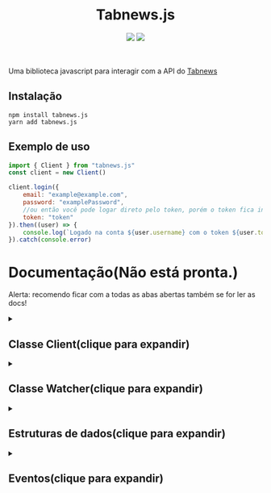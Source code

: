 <div align="center">
    <h1>Tabnews.js</h1>
    <img src="https://visitor-badge.glitch.me/badge?page_id=tabnews.jsbega" />
    <img src="https://img.shields.io/badge/npm-v1.1.0-blue" />
</div><br><br>

Uma biblioteca javascript para interagir com a API do [Tabnews](https://tabnews.com.br)

## Instalação
```sh-session
npm install tabnews.js
yarn add tabnews.js
```
## Exemplo de uso
```js
import { Client } from "tabnews.js"
const client = new Client()

client.login({
    email: "example@example.com",
    password: "examplePassword",
    //ou então você pode logar direto pelo token, porém o token fica inválido depois de algum tempo.
    token: "token"
}).then((user) => {
    console.log(`Logado na conta ${user.username} com o token ${user.token}`)
}).catch(console.error)
```
# Documentação(Não está pronta.)
Alerta: recomendo ficar com a todas as abas abertas também se for ler as docs!
<details><summary><h2>Classe Client(clique para expandir)</h2></summary>

## Eventos: [ready](#ready), [destroyed](#destroyed)
## Construtor
O constructor da classe Client aceita 1 parâmetro opcional, que é um objeto de configuração
O objeto de configuração se parece com isso:
|Nome|Descrição|tipo
|--|--|--|
|**tabnewsUrl**|uma url customizada do tabnews.|string, opcional
|**log**|se o client deve usar o logger ou não|boolean, opcional
|**customAgentUser**|um agent user customizado pro client, use o nome do seu projeto aqui!|string, opcional
|**debug**|se o client deve usar o modo debug ou não(não é recomendado usar)|boolean, opcional

---
## Métodos do client
### Método login
O metódo login aceita 1 parâmetro obrigatório, que é um objeto de login.
O objeto de login se parece com isso:
|Nome|Descrição|tipo
|--|--|--|
|**email**|o email da conta|string, opcional
|**password**|a senha da conta|string, opcional
|**token**|o token da conta|string, opcional

> **Caso você use um token, você não precisa usar um email e password,
> caso você não use um token, você precisa usar o email e o password**

esse método retorna uma [Promise](https://developer.mozilla.org/pt-BR/docs/Web/JavaScript/Reference/Global_Objects/Promise) contendo um [ClientUserData](#clientuserdata), ele também emite o evento [ready](#ready)

### Método destroy
Este método destroi a conexão do client com a api.
Para você se conectar novamente você tera que usar o método [login](#método-login)
ele também emite o evento [destroyed](#destroyed)

---
## Propriedades do client
Nome|Descrição|tipo
|--|--|--|
|**connected**|se o client está conectado|boolean
|**token**|o token do client|string
|**contents**|um gerenciador de contéudos|[ContentManager](#contentmanager)
|**status**|um gerenciador do status do tabnews|[StatusManager](#statusmanager)
|**users**|um gerenciador de usuários|[UsersManager](#usersmanager)
|**user**|um gerenciador do usuário do client|[UserManager](#usermanager)

Vale lembrar que as propriedades `contents`, `status`, `users`, `user` só estão disponiveis após o login do bot!

---

## ContentManager
Um content manager, como o nome já diz é responsavel por gerenciar os conteudos.
Através dele você vai consegur publicar, deletar, editar, dar upvote/downvote em conteúdos, obter os conteúdos relevantes, etc... <br>
A seguir estão os metodos de um ContentManager
### Método get
O método get obtém um conteudo com base em 2 parâmetros obrigatórios, sendo eles `author` e `slug`. <br>
Exemplo: se o author for igual a `Gustavo33` e o slug for `tabnews-js-uma-biblioteca-javascript-para-interagir-com-a-api-do-tabnews` o contéudo que ele vai obter vai ser: 
`https://www.tabnews.com.br/Gustavo33/tabnews-js-uma-biblioteca-javascript-para-interagir-com-a-api-do-tabnews`
Esse método retorna uma [Promise](https://developer.mozilla.org/pt-BR/docs/Web/JavaScript/Reference/Global_Objects/Promise) contendo um [Content](#content)
### Método getContents
Este método obtém os contéudos mais novos, mais antigos, e mais relevantes com base no primeiro parâmetro. o segundo parâmetro é a página que ele vai obter os conteúdos(Cada página tem 30 conteúdos)
Pârametros:
|Nome|Valores|obrigatório|
|--|--|--|
|strategy|`"new"` - `"old"` - `"relevant"`|Não, o default é `"new"`.
|page|Qualquer número|Não, o default é `1`.

Esse método retorna uma [Promise](https://developer.mozilla.org/pt-BR/docs/Web/JavaScript/Reference/Global_Objects/Promise) contendo um Array de [Contents](#content).
### Método post
Este método posta um contéudo, ele aceita 1 pârametro obrigatório, que o objeto listado abaixo:
|Nome|Descrição|obrigatório|Efeito
|--|--|--|--|
|parentId|o id de um conteúdo|não obrigatório|faz o conteúdo ser uma resposta ao conteúdo com id igual ao parentId|
|customSlug|um slug customizado|não obrigatório|adiciona um slug customizado|
|title|o título do conteúdo|não obrigatório **caso seja uma resposta**|adiciona um título ao conteúdo|
|body|o corpo do conteúdo, você pode usar markdown aqui nesse campo|obrigatório|adiciona texto ao conteúdo|
|sourceUrl|a url da fonte|não obrigatório|adiciona uma fonte ao conteúdo|

Esse método retorna uma [Promise](https://developer.mozilla.org/pt-BR/docs/Web/JavaScript/Reference/Global_Objects/Promise) contendo um [Content](#content)
### Método edit
Este método edita um conteúdo, ele aceita 3 pârametros obrigatórios, sendo eles:
|Nome|Descrição|
|--|--|
|author|o autor do conteúdo|
|slug|o slug do conteúdo|
|content|o que vai ser alterado|

o pârametro content é um objeto, as propriedades desse objeto estão listadas abaixo:
|Nome|Descrição|obrigatório|Efeito
|--|--|--|--|
|title|o título do conteúdo|não obrigatório|adiciona um título ao conteúdo|
|body|o corpo do conteúdo, você pode usar markdown aqui nesse campo|não obrigatório|adiciona texto ao conteúdo|
|sourceUrl|a url da fonte|não obrigatório|adiciona uma fonte ao conteúdo|

Esse método retorna uma [Promise](https://developer.mozilla.org/pt-BR/docs/Web/JavaScript/Reference/Global_Objects/Promise) contendo um [Content](#content)
### Método delete
O método delete deleta um conteudo com base em 2 parâmetros obrigatórios, sendo eles `author` e `slug`. <br>
Exemplo: se o author for igual a `Gustavo33` e o slug for `tabnews-js-uma-biblioteca-javascript-para-interagir-com-a-api-do-tabnews` o contéudo que ele vai deletar vai ser: 
`https://www.tabnews.com.br/Gustavo33/tabnews-js-uma-biblioteca-javascript-para-interagir-com-a-api-do-tabnews`
Esse método retorna uma [Promise](https://developer.mozilla.org/pt-BR/docs/Web/JavaScript/Reference/Global_Objects/Promise) contendo um [Content](#content)
### Método upvote e downvote
os Métodos upvote e downvote funcionam com base em 2 parâmetros obrigatórios, sendo eles `author` e `slug`. <br>
E com base nesses pârametros ele da um upvote/downvote
Esse método retorna uma [Promise](https://developer.mozilla.org/pt-BR/docs/Web/JavaScript/Reference/Global_Objects/Promise) contendo um objeto parecido com isso:
|Nome|Descrição|
|--|--|
|tabcoins|O numero de tabcoins que o contéudo ficou depois do upvote/downvote|

### Método watch
o método watch começa a assistir um contéudo, retornando um [Watcher](#classe-watcherclique-para-expandir).
Pârametros:
|Nome|Descrição|obrigatório
|--|--|--|
|author|o autor do conteúdo que ele vai assistir.|sim
|slug|o slug do conteúdo que ele vai assistir.|sim
|observeWhat|em que o watcher deve assistir por mudanças|não, o padrão é ele assistir por todos.
|ms|o tempo que o watcher vai procurar por mudanças(em milisegundos)|não, o padrão é 2 minutos e 5 segundos

---
## UsersManager
Um UsersManager, como o nome já diz é responsavel por gerenciar os usuários.
Através dele você vai consegur obter um usuário, obter os conteúdos relevantes de um usuário, etc... <br>
A seguir estão os metodos de um UsersManager
### Método get
O método get obtém um usuário com base em 1 parâmetro obrigatório, sendo ele `username`. <br>
Exemplo: se o username for `Gustavo33`, o usuário que ele vai obter vai ser: 
`https://www.tabnews.com.br/Gustavo33`
Esse método retorna uma [Promise](https://developer.mozilla.org/pt-BR/docs/Web/JavaScript/Reference/Global_Objects/Promise) contendo um [UserData](#userdata)
### Método getContentsOfUser
Este método obtém os contéudos mais novos, mais antigos, e mais relevantes de um usuário com base no primeiro e segundo parâmetro. o terceiro parâmetro é a página que ele vai obter os conteúdos(Cada página tem 30 conteúdos)
Pârametros:
|Nome|Valores|obrigatório|
|--|--|--|
|username|Nome do usuário que você quer obter|Sim
|strategy|`"new"` - `"old"` - `"relevant"`|Não, o default é `"new"`.
|page|Qualquer número|Não, o default é `1`.

Esse método retorna uma [Promise](https://developer.mozilla.org/pt-BR/docs/Web/JavaScript/Reference/Global_Objects/Promise) contendo um Array de [Contents](#content).

### Método watch
o método watch começa a assistir um usuário, retornando um [Watcher](#classe-watcherclique-para-expandir).
Pârametros:
|Nome|Descrição|obrigatório
|--|--|--|
|username|o username do usuário que ele vai assistir.|sim
|observeWhat|em que o watcher deve assistir por mudanças|não, o padrão é ele assistir por todos.
|ms|o tempo que o watcher vai procurar por mudanças(em milisegundos)|não, o padrão é 2 minutos e 5 segundos
---
## UserManager
Um UserManager, é responsavel por gerenciar o usuário do client.
Através dele você vai consegur obter o usuário do client, editar o usuário do client, etc... <br>
A seguir estão os metodos de um UserManager
### Método get
O método get obtém da memoria o UserData do Client.
Esse método retorna um [ClientUserData](#clientuserdata)
### Método updateInfo
O método updateInfo atualiza a informação do Client.
Esse método retorna uma [Promise](https://developer.mozilla.org/pt-BR/docs/Web/JavaScript/Reference/Global_Objects/Promise) contendo um [ClientUserData](#clientuserdata)
### Método edit
Este método edita o usuário do client, ele aceita 1 pârametro que é um objeto, o objeto se parece com isso:
|Nome|Descrição|
|--|--|
|username|o username do usuário|

Esse método retorna uma [Promise](https://developer.mozilla.org/pt-BR/docs/Web/JavaScript/Reference/Global_Objects/Promise) contendo um [ClientUserData](#clientuserdata)

### Método watch
o método watch começa a assistir o usuário do client, retornando um [Watcher](#classe-watcherclique-para-expandir).
Pârametros:
|Nome|Descrição|obrigatório
|--|--|--|
|observeWhat|em que o watcher deve assistir por mudanças|não, o padrão é ele assistir por todos.
|ms|o tempo que o watcher vai procurar por mudanças(em milisegundos)|não, o padrão é 2 minutos e 5 segundos

---
## StatusManager
Um StatusManager, é responsavel por gerenciar o status do tabnews
Através dele você vai obter o status do tabnews. <br>
### Método get
o método get obtém o [status do tabnews](https://www.tabnews.com.br/status).
Esse método retorna uma [Promise](https://developer.mozilla.org/pt-BR/docs/Web/JavaScript/Reference/Global_Objects/Promise) contendo um [Status]()
### Método watch
o método watch começa a assistir o status, retornando um [Watcher](#classe-watcherclique-para-expandir).
Pârametros:
|Nome|Descrição|obrigatório
|--|--|--|
|ms|o tempo que o watcher vai procurar por mudanças(em milisegundos)|não, o padrão é 2 minutos e 5 segundos
</details>
<details><summary><h2>Classe Watcher(clique para expandir)</h2></summary>

Um Watcher, é uma classe que assiste por mudanças um Conteúdo/Usuário/Status.<br>
Todos os Watchers são iguais, a única coisa que muda é o que ele assiste. <br>
Eventos do watcher: [watcherUpdate](#watcherupdate)
## Métodos de um watcher
### Método start
o método start inicia o watcher, e faz ele começar a assistir o Conteúdo/usuário/status.
### Método destroy
o método destroy destrói o Watcher, ou seja, para de assistir ao Conteúdo/usuário/status.
Você pode iniciar novamente o watcher pelo método start.
</details>
<details><summary><h2>Estruturas de dados(clique para expandir)</h2></summary>

# Tipos de informação
## UserData
### Propriedades
|Nome|Descrição|tipo
|--|--|--|
|**id**|o id de um usuário|string
|**username**|o username de um usuário|string
|**features**|as features de um usuário|array
|**tabcoins**|a quantidade de tabcoins de um usuário|number
|**tabcash**|a quantidade de tabcash de um usuário|number
|**created_at**|quando que o usuário foi criado|Date
|**updated_at**|ultima vez que o usuário foi modificado|Date
## ClientUserData
### Propriedades
|Nome|Descrição|tipo
|--|--|--|
|**email**|o email do client|string
|**token**|o token do client|string
|**id**|o id do client|string
|**username**|o username do client|string
|**features**|as features do client|array
|**tabcoins**|a quantidade de tabcoins do client|number
|**tabcash**|a quantidade de tabcash do client|number
|**created_at**|quando que o client foi criado|Date
|**updated_at**|ultima vez que o client foi modificado|Date
## Content
### Propriedades
|Nome|Descrição|tipo
|--|--|--|
|**id**|o id do conteúdo|string|
|**parent_id**|o id do conteúdo root|string|
|**slug**|o slug do conteúdo|string
|**title**|o título do conteúdo|string
|**body**|o texto do conteúdo|string
|**status**|o status do conteúdo|string
|**source_url**|a fonte do conteúdo|string
|**thumbnail**|a thumbnail do conteúdo|string
|**tabcoins**|o número de tabcoins do conteúdo|number
|**created_at**|data da criação do conteúdo|Date
|**published_at**|data da postagem do conteúdo|Date
|**updated_at**|data de quando o conteúdo foi editado|Date
|**deleted_at**|data de quando o conteúdo foi deletado|Date
|**is_children**|se o conteúdo é uma resposta|boolean
|**is_root**|se o conteúdo é root|boolean
|**has_children**|se o conteúdo tem respostas|boolean
|**owner**|o criador do contéudo|<table>  <thead>  <tr>  <th>Nome</th>  <th>Descrição</th>  <th>Tipo</th>  </tr>  </thead>  <tbody>  <tr>  <td><strong>id</strong></td>  <td>O id do criador</td>  <td>string</td></tr>  </thead>  <tbody>  <tr>  <td><strong>username</strong></td>  <td>O username do criador</td>  <td>string</td>   </tbody>  </table>

### Métodos
#### Método fetchOwner
O método fetchOwner obtém o usuário criador do conteúdo.
Retorna uma [Promise](https://developer.mozilla.org/pt-BR/docs/Web/JavaScript/Reference/Global_Objects/Promise) contendo um [UserData](#userdata)
#### Método fetchParent
O método fetchParent obtém o conteúdo root do conteúdo atual.
Retorna uma [Promise](https://developer.mozilla.org/pt-BR/docs/Web/JavaScript/Reference/Global_Objects/Promise) contendo um [Content](#content)
#### Método fetchChildren
O método fetchChildren obtém as respostas do conteúdo atual.
Retorna uma [Promise](https://developer.mozilla.org/pt-BR/docs/Web/JavaScript/Reference/Global_Objects/Promise) contendo um Array de [Content](#content)
</details>

<details><summary><h2>Eventos(clique para expandir)</h2></summary>

Aqui estão os eventos do tabnews.js, você pode escutar eles com:
```js
<client ou watcher>.on("Nome do evento", (data) => {})
```
### Ready
O evento ready é disparado quando o [client](#classe-clientclique-para-expandir) faz login no tabnews, ele traz consigo um [ClientUserData](#clientuserdata)
```js
<client>.on("ready", (clientUserData) => { console.log(clientUserData) })
```
### Destroyed
O evento destroyed é disparado quando o [client](#classe-clientclique-para-expandir) é destruído, ele traz consigo um [ClientUserData](#clientuserdata)
```js
<client>.on("destroyed", (clientUserData) => { console.log(clientUserData) })
```
### WatcherUpdate
o evento watcherUpdate é disparado quando um [Watcher](#watcher) faz um update, ele traz consigo uma informação variada dependendo de o que você está assistindo.
```js
<watcher>.on("watcherUpdate", (data) => { console.log(data) })
```
</details>
